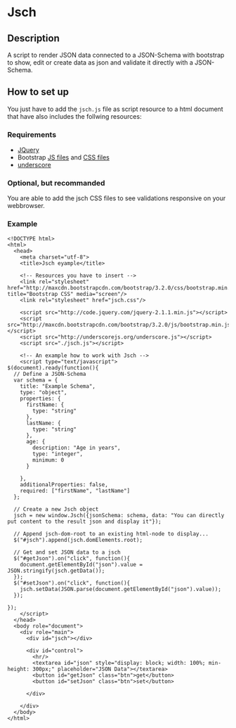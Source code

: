 # Jsch

## Description

A script to render JSON data connected to a JSON-Schema with bootstrap to show, edit or create data as json and validate it directly with a JSON-Schema.

## How to set up

You just have to add the `jsch.js` file as script resource to a html document that have also includes the follwing resources: 

### Requirements
* [JQuery](http://code.jquery.com/jquery-2.1.1.min.js)
* Bootstrap [JS files](http://maxcdn.bootstrapcdn.com/bootstrap/3.2.0/js/bootstrap.min.js) and [CSS files](http://maxcdn.bootstrapcdn.com/bootstrap/3.2.0/css/bootstrap.min.css)
* [underscore](http://underscorejs.org/underscore.js)

### Optional, but recommanded
You are able to add the jsch CSS files to see validations responsive on your webbrowser.

### Example
```
<!DOCTYPE html>
<html>
  <head>
    <meta charset="utf-8">
    <title>Jsch eyample</title>
    
    <!-- Resources you have to insert --> 
    <link rel="stylesheet" href="http://maxcdn.bootstrapcdn.com/bootstrap/3.2.0/css/bootstrap.min.css" title="Bootstrap CSS" media="screen"/>
    <link rel="stylesheet" href="jsch.css"/>
    
    <script src="http://code.jquery.com/jquery-2.1.1.min.js"></script>
    <script src="http://maxcdn.bootstrapcdn.com/bootstrap/3.2.0/js/bootstrap.min.js"></script>
    <script src="http://underscorejs.org/underscore.js"></script>
    <script src="./jsch.js"></script>
    
    <!-- An example how to work with Jsch --> 
    <script type="text/javascript">
$(document).ready(function(){
  // Define a JSON-Schema
  var schema = {
    title: "Example Schema",
    type: "object",
    properties: {
      firstName: {
        type: "string"
      },
      lastName: {
        type: "string"
      },
      age: {
        description: "Age in years",
        type: "integer",
        minimum: 0
      }

    },
    additionalProperties: false,
    required: ["firstName", "lastName"]
  };

  // Create a new Jsch object
  jsch = new window.Jsch({jsonSchema: schema, data: "You can directly put content to the result json and display it"});

  // Append jsch-dom-root to an existing html-node to display...
  $("#jsch").append(jsch.domElements.root);
  
  // Get and set JSON data to a jsch
  $("#getJson").on("click", function(){
    document.getElementById("json").value = JSON.stringify(jsch.getData());
  });
  $("#setJson").on("click", function(){
    jsch.setData(JSON.parse(document.getElementById("json").value));
  });
  
});
    </script>
  </head>
  <body role="document">
    <div role="main">
      <div id="jsch"></div>
      
      <div id="control">
        <hr/>
        <textarea id="json" style="display: block; width: 100%; min-height: 300px;" placeholder="JSON Data"></textarea>
        <button id="getJson" class="btn">get</button>
        <button id="setJson" class="btn">set</button>
        
      </div>

    </div>
  </body>
</html>

```
